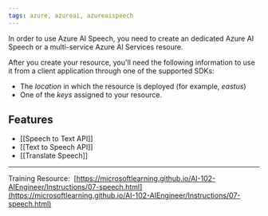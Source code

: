 ```yaml
---
tags: azure, azureai, azureaispeech
---
```


In order to use Azure AI Speech, you need to create an dedicated Azure AI Speech or a multi-service Azure AI Services resoure.

After you create your resource, you'll need the following information to use it from a client application through one of the supported SDKs:

-   The *location* in which the resource is deployed (for example, *eastus*)
-   One of the *keys* assigned to your resource.

## Features

-   [[Speech to Text API]]
-   [[Text to Speech API]]
-   [[Translate Speech]]

---

Training Resource:  [https://microsoftlearning.github.io/AI-102-AIEngineer/Instructions/07-speech.html](https://microsoftlearning.github.io/AI-102-AIEngineer/Instructions/07-speech.html)
